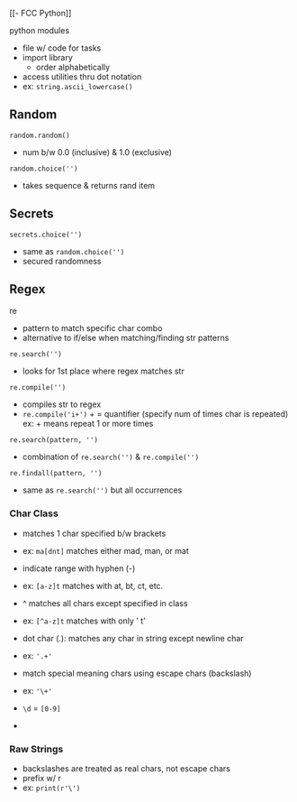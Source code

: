 [[- FCC Python]]

python modules
- file w/ code for tasks
- import library
	- order alphabetically
- access utilities thru dot notation
- ex: `string.ascii_lowercase()`

## Random

`random.random()`
- num b/w 0.0 (inclusive) & 1.0 (exclusive)

`random.choice('')`
- takes sequence & returns rand item

## Secrets

`secrets.choice('')`
- same as `random.choice('')`
- secured randomness

## Regex

re
- pattern to match specific char combo
- alternative to if/else when matching/finding str patterns

`re.search('')`
- looks for 1st place where regex matches str

`re.compile('')`
- compiles str to regex
- `re.compile('i+')`
		+ = quantifier (specify num of times char is repeated)
		ex: + means repeat 1 or more times

`re.search(pattern, '')`
- combination of `re.search('')` & `re.compile('')`

`re.findall(pattern, '')`
- same as `re.search('')` but all occurrences

### Char Class

- matches 1 char specified b/w brackets
- ex: `ma[dnt]` matches either mad, man, or mat

- indicate range with hyphen (-)
- ex: `[a-z]t` matches with at, bt, ct, etc.

- ^ matches all chars except specified in class
- ex: `[^a-z]t` matches with only ' t'

- dot char (.): matches any char in string except newline char
- ex: `'.+'`

- match special meaning chars using escape chars (backslash)
- ex: `'\+'`

- `\d` = `[0-9]`

- 
### Raw Strings

- backslashes are treated as real chars, not escape chars
- prefix w/ r
- ex: `print(r'\')`
